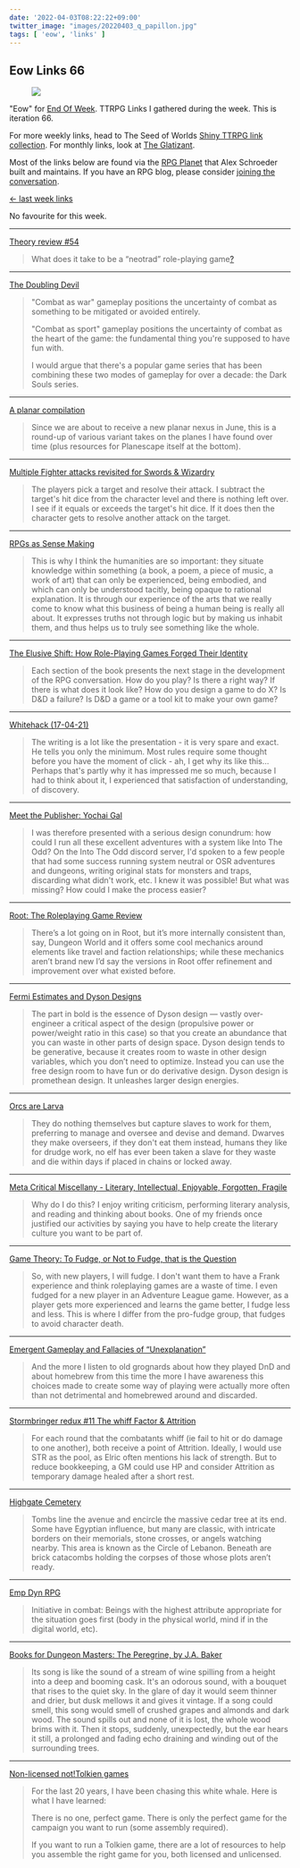 ```yaml
---
date: '2022-04-03T08:22:22+09:00'
twitter_image: "images/20220403_q_papillon.jpg"
tags: [ 'eow', 'links' ]
---
```


## Eow Links 66

<figure class="right noborder largestt">
<img src="images/20220403_papillon.jpg" loading="lazy" />
<figcaption>
</figcaption>
</figure>

"Eow" for [End Of Week](/#eow). TTRPG Links I gathered during the week. This is iteration 66.

For more weekly links, head to The Seed of Worlds [Shiny TTRPG link collection](https://seedofworlds.blogspot.com/search/label/weekly%20links). For monthly links, look at [The Glatizant](https://questingbeast.substack.com/).

Most of the links below are found via the [RPG Planet](https://campaignwiki.org/rpg/) that Alex Schroeder built and maintains. If you have an RPG blog, please consider [joining the conversation](https://campaignwiki.org/wiki/Planet/Please_join!).

[← last week links](20220327.html?t=Eow_Links_65&f=eow66)

No favourite for this week.

<hr/>

[Theory review #54](https://ropeblogi.wordpress.com/2022/04/02/theory-review-54/)

> What does it take to be a “neotrad” role-playing game[?](https://imbrattabit.wordpress.com/2019/12/09/what-does-it-take-to-be-a-neotrad-role-playing-game/)

<hr/>

[The Doubling Devil](https://quarterlingscorner.blogspot.com/2022/04/the-doubling-devil.html)

> "Combat as war" gameplay positions the uncertainty of combat as something to be mitigated or avoided entirely.
>
> "Combat as sport" gameplay positions the uncertainty of combat as the heart of the game: the fundamental thing you're supposed to have fun with.
>
> I would argue that there's a popular game series that has been combining these two modes of gameplay for over a decade: the Dark Souls series.

<hr/>

[A planar compilation](https://seedofworlds.blogspot.com/2022/04/a-planar-compilation.html)

> Since we are about to receive a new planar nexus in June, this is a round-up of various variant takes on the planes I have found over time (plus resources for Planescape itself at the bottom).

<hr/>

[Multiple Fighter attacks revisited for Swords & Wizardry](https://batintheattic.blogspot.com/2022/03/multiple-fighter-attacks-revisited-for.html)

> The players pick a target and resolve their attack.
> I subtract the target's hit dice from the character level and there is nothing left over. I see if it equals or exceeds the target's hit dice.
> If it does then the character gets to resolve another attack on the target.

<hr/>

[RPGs as Sense Making](https://monstersandmanuals.blogspot.com/2022/03/rpgs-as-sense-making.html)

> This is why I think the humanities are so important: they situate knowledge within something (a book, a poem, a piece of music, a work of art) that can only be experienced, being embodied, and which can only be understood tacitly, being opaque to rational explanation. It is through our experience of the arts that we really come to know what this business of being a human being is really all about. It expresses truths not through logic but by making us inhabit them, and thus helps us to truly see something like the whole.

<hr/>

[The Elusive Shift: How Role-Playing Games Forged Their Identity](https://grumpywizard.home.blog/2022/03/31/review-the-elusive-shift-how-role-playing-games-forged-their-identity/)

> Each section of the book presents the next stage in the development of the RPG conversation. How do you play? Is there a right way? If there is what does it look like? How do you design a game to do X? Is D&D a failure? Is D&D a game or a tool kit to make your own game?

<hr/>

[Whitehack (17-04-21)](https://unkansas.blogspot.com/2022/03/whitehack-17-04-21.html)

> The writing is a lot like the presentation - it is very spare and exact. He tells you only the minimum. Most rules require some thought before you have the moment of click - ah, I get why its like this… Perhaps that's partly why it has impressed me so much, because I had to think about it, I experienced that satisfaction of understanding, of discovery.

<hr/>

[Meet the Publisher: Yochai Gal](https://www.thirdkingdomgames.com/post/meet-the-publisher-yochai-gal)

> I was therefore presented with a serious design conundrum: how could I run all these excellent adventures with a system like Into The Odd? On the Into The Odd discord server, I'd spoken to a few people that had some success running system neutral or OSR adventures and dungeons, writing original stats for monsters and traps, discarding what didn't work, etc. I knew it was possible! But what was missing? How could I make the process easier?

<hr/>

[Root: The Roleplaying Game Review](https://cannibalhalflinggaming.com/2022/03/30/root-the-roleplaying-game-review/)

> There’s a lot going on in Root, but it’s more internally consistent than, say, Dungeon World and it offers some cool mechanics around elements like travel and faction relationships; while these mechanics aren’t brand new I’d say the versions in Root offer refinement and improvement over what existed before.

<hr/>

[Fermi Estimates and Dyson Designs](https://www.ribbonfarm.com/2022/03/30/fermi-estimates-and-dyson-designs/)

> The part in bold is the essence of Dyson design — vastly over-engineer a critical aspect of the design (propulsive power or power/weight ratio in this case) so that you create an abundance that you can waste in other parts of design space. Dyson design tends to be generative, because it creates room to waste in other design variables, which you don’t need to optimize. Instead you can use the free design room to have fun or do derivative design. Dyson design is promethean design. It unleashes larger design energies.

<hr/>

[Orcs are Larva](https://vilecultofshapes.blogspot.com/2022/03/orcs-are-larva.html)

> They do nothing themselves but capture slaves to work for them, preferring to manage and oversee and devise and demand. Dwarves they make overseers, if they don't eat them instead, humans they like for drudge work, no elf has ever been taken a slave for they waste and die within days if placed in chains or locked away.

<hr/>

[Meta Critical Miscellany - Literary, Intellectual, Enjoyable, Forgotten, Fragile](https://diyanddragons.blogspot.com/2022/03/meta-critical-miscellany-literary.html)

> Why do I do this? I enjoy writing criticism, performing literary analysis, and reading and thinking about books. One of my friends once justified our activities by saying you have to help create the literary culture you want to be part of.

<hr/>

[Game Theory: To Fudge, or Not to Fudge, that is the Question](https://darksunadventures.blogspot.com/2022/03/game-theory-to-fudge-or-not-to-fudge.html)

> So, with new players, I will fudge. I don't want them to have a Frank experience and think roleplaying games are a waste of time. I even fudged for a new player in an Adventure League game. However, as a player gets more experienced and learns the game better, I fudge less and less. This is where I differ from the pro-fudge group, that fudges to avoid character death.

<hr/>

[Emergent Gameplay and Fallacies of “Unexplanation”](https://vdonnutvalley.wordpress.com/2022/03/27/emergent-gameplay-and-fallacies-of-unexplenation/)

> And the more I listen to old grognards about how they played DnD and about homebrew from this time the more I have awareness this choices made to create some way of playing were actually more often than not detrimental and homebrewed around and discarded.

<hr/>

[Stormbringer redux #11 The whiff Factor & Attrition](https://tomboftedankhamen.blogspot.com/2022/03/stormbringer-redux-11-whiff-factor.html)

> For each round that the combatants whiff (ie fail to hit or do damage to one another), both receive a point of Attrition. Ideally, I would use STR as the pool, as Elric often mentions his lack of strength. But to reduce bookkeeping, a GM could use HP and consider Attrition as temporary damage healed after a short rest.

<hr/>

[Highgate Cemetery](https://www.moltensulfur.com/post/highgate-cemetery)

> Tombs line the avenue and encircle the massive cedar tree at its end. Some have Egyptian influence, but many are classic, with intricate borders on their memorials, stone crosses, or angels watching nearby. This area is known as the Circle of Lebanon. Beneath are brick catacombs holding the corpses of those whose plots aren’t ready.

<hr/>

[Emp Dyn RPG](https://lizardmandiaries.blogspot.com/2022/03/emp-dyn-rpg.html)

> Initiative in combat: Beings with the highest attribute appropriate for the situation goes first (body in the physical world, mind if in the digital world, etc).

<hr/>

[Books for Dungeon Masters: The Peregrine, by J.A. Baker](https://espharel.blogspot.com/2022/03/books-for-dungeon-masters-peregrine-by.html)

> Its song is like the sound of a stream of wine spilling from a height into a deep and booming cask. It's an odorous sound, with a bouquet that rises to the quiet sky. In the glare of day it would seem thinner and drier, but dusk mellows it and gives it vintage. If a song could smell, this song would smell of crushed grapes and almonds and dark wood. The sound spills out and none of it is lost, the whole wood brims with it. Then it stops, suddenly, unexpectedly, but the ear hears it still, a prolonged and fading echo draining and winding out of the surrounding trees.

<hr/>

[Non-licensed not!Tolkien games](https://riseupcomus.blogspot.com/2022/03/non-licensed-nottolkien-games.html)

> For the last 20 years, I have been chasing this white whale. Here is what I have learned:
>
> There is no one, perfect game. There is only the perfect game for the campaign you want to run (some assembly required).
>
> If you want to run a Tolkien game, there are a lot of resources to help you assemble the right game for you, both licensed and unlicensed.

